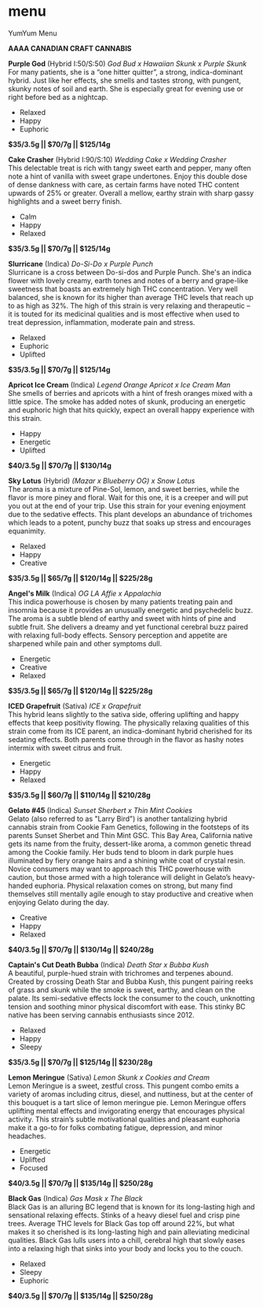 # menu
YumYum Menu

__AAAA CANADIAN CRAFT CANNABIS__

__Purple God__ (Hybrid I:50/S:50)  _God Bud x Hawaiian Skunk x Purple Skunk_                                                                
For many patients, she is a “one hitter quitter”, a strong, indica-dominant hybrid.  Just like her effects, she smells and tastes strong, with pungent, skunky notes of soil and earth. She is especially great for evening use or right before bed as a nightcap. 

* Relaxed
* Happy
* Euphoric

__$35/3.5g || $70/7g || $125/14g__

__Cake Crasher__ (Hybrid I:90/S:10)  _Wedding Cake x Wedding Crasher_                                      
This delectable treat is rich with tangy sweet earth and pepper, many often note a hint of vanilla with sweet grape undertones.  Enjoy this double dose of dense dankness with care, as certain farms have noted THC content upwards of 25% or greater. Overall a mellow, earthy strain with sharp gassy highlights and a sweet berry finish.

* Calm
* Happy
* Relaxed

__$35/3.5g || $70/7g || $125/14g__

__Slurricane__ (Indica) _Do-Si-Do x Purple Punch_                                                                                                              
Slurricane is a cross between Do-si-dos and Purple Punch.  She's an indica flower with lovely creamy, earth tones and notes of a berry and grape-like sweetness that boasts an extremely high THC concentration. Very well balanced, she is known for its higher than average THC levels that reach up to as high as 32%. The high of this strain is very relaxing and therapeutic – it is touted for its medicinal qualities and is most effective when used to treat depression, inflammation, moderate pain and stress.   

* Relaxed
* Euphoric
* Uplifted
                                                                                           
__$35/3.5g || $70/7g || $125/14g__

__Apricot Ice Cream__ (Indica) _Legend Orange Apricot x Ice Cream Man_                                                              
She smells of berries and apricots with a hint of fresh oranges mixed with a little spice. The smoke has added notes of skunk, producing an energetic and euphoric high that hits quickly, expect an overall happy experience with this strain.

* Happy
* Energetic
* Uplifted
                                                                                           
__$40/3.5g || $70/7g || $130/14g__

__Sky Lotus__ (Hybrid) _(Mazar x Blueberry OG) x Snow Lotus_                                                              
The aroma is a mixture of Pine-Sol, lemon, and sweet berries, while the flavor is more piney and floral.  Wait for this one, it is a creeper and will put you out at the end of your trip. Use this strain for your evening enjoyment due to the sedative effects. This plant develops an abundance of trichomes which leads to a potent, punchy buzz that soaks up stress and encourages equanimity.

* Relaxed
* Happy
* Creative
                                                                                           
__$35/3.5g || $65/7g || $120/14g || $225/28g__

__Angel's Milk__ (Indica) _OG LA Affie x Appalachia_                                                              
This indica powerhouse is chosen by many patients treating pain and insomnia because it provides an unusually energetic and psychedelic buzz. The aroma is a subtle blend of earthy and sweet with hints of pine and subtle fruit.  She delivers a dreamy and yet functional cerebral buzz paired with relaxing full-body effects. Sensory perception and appetite are sharpened while pain and other symptoms dull.  

* Energetic
* Creative
* Relaxed
                                                                                           
__$35/3.5g || $65/7g || $120/14g || $225/28g__

__ICED Grapefruit__ (Sativa) _ICE x Grapefruit_                                                              
This hybrid leans slightly to the sativa side, offering uplifting and happy effects that keep positivity flowing. The physically relaxing qualities of this strain come from its ICE parent, an indica-dominant hybrid cherished for its sedating effects. Both parents come through in the flavor as hashy notes intermix with sweet citrus and fruit.  

* Energetic
* Happy
* Relaxed
                                                                                           
__$35/3.5g || $60/7g || $110/14g || $210/28g__

__Gelato #45__ (Indica) _Sunset Sherbert x Thin Mint Cookies_                                                                         
Gelato (also referred to as "Larry Bird") is another tantalizing hybrid cannabis strain from Cookie Fam Genetics, following in the footsteps of its parents Sunset Sherbet and Thin Mint GSC. This Bay Area, California native gets its name from the fruity, dessert-like aroma, a common genetic thread among the Cookie family. Her buds tend to bloom in dark purple hues illuminated by fiery orange hairs and a shining white coat of crystal resin. Novice consumers may want to approach this THC powerhouse with caution, but those armed with a high tolerance will delight in Gelato’s heavy-handed euphoria. Physical relaxation comes on strong, but many find themselves still mentally agile enough to stay productive and creative when enjoying Gelato during the day.

* Creative
* Happy
* Relaxed

__$40/3.5g || $70/7g || $130/14g || $240/28g__

__Captain's Cut Death Bubba__ (Indica) _Death Star x Bubba Kush_                                                                       
A beautiful, purple-hued strain with trichromes and terpenes abound. Created by crossing Death Star and Bubba Kush, this pungent pairing reeks of grass and skunk while the smoke is sweet, earthy, and clean on the palate. Its semi-sedative effects lock the consumer to the couch, unknotting tension and soothing minor physical discomfort with ease. This stinky BC native has been serving cannabis enthusiasts since 2012.

* Relaxed
* Happy
* Sleepy

__$35/3.5g || $70/7g || $125/14g || $230/28g__

__Lemon Meringue__ (Sativa) _Lemon Skunk x Cookies and Cream_                                                                           
Lemon Meringue is a sweet, zestful cross. This pungent combo emits a variety of aromas including citrus, diesel, and nuttiness, but at the center of this bouquet is a tart slice of lemon meringue pie. Lemon Meringue offers uplifting mental effects and invigorating energy that encourages physical activity. This strain’s subtle motivational qualities and pleasant euphoria make it a go-to for folks combating fatigue, depression, and minor headaches.    

* Energetic
* Uplifted
* Focused

__$40/3.5g || $70/7g || $135/14g || $250/28g__

__Black Gas__ (Indica) _Gas Mask x The Black_                                                                                       
Black Gas is an alluring BC legend that is known for its long-lasting high and sensational relaxing effects. Stinks of a heavy diesel fuel and crisp pine trees. Average THC levels for Black Gas top off around 22%, but what makes it so cherished is its long-lasting high and pain alleviating medicinal qualities. Black Gas lulls users into a chill, cerebral high that slowly eases into a relaxing high that sinks into your body and locks you to the couch.

* Relaxed
* Sleepy
* Euphoric

__$40/3.5g || $70/7g || $135/14g || $250/28g__
